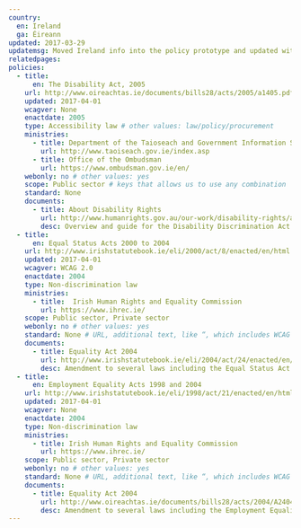 ```yaml
---
country:
  en: Ireland
  ga: Éireann
updated: 2017-03-29
updatemsg: Moved Ireland info into the policy prototype and updated with current info and links.
relatedpages:
policies:
  - title:
      en: The Disability Act, 2005
    url: http://www.oireachtas.ie/documents/bills28/acts/2005/a1405.pdf
    updated: 2017-04-01
    wcagver: None
    enactdate: 2005
    type: Accessibility law # other values: law/policy/procurement
    ministries:
      - title: Department of the Taioseach and Government Information Services
        url: http://www.taoiseach.gov.ie/index.asp
      - title: Office of the Ombudsman
        url: https://www.ombudsman.gov.ie/en/
    webonly: no # other values: yes
    scope: Public sector # keys that allows us to use any combination
    standard: None
    documents:
      - title: About Disability Rights
        url: http://www.humanrights.gov.au/our-work/disability-rights/about-disability-rights
        desc: Overview and guide for the Disability Discrimination Act
  - title:
      en: Equal Status Acts 2000 to 2004
    url: http://www.irishstatutebook.ie/eli/2000/act/8/enacted/en/html
    updated: 2017-04-01
    wcagver: WCAG 2.0
    enactdate: 2004
    type: Non-discrimination law
    ministries:
      - title:  Irish Human Rights and Equality Commission
        url: https://www.ihrec.ie/
    scope: Public sector, Private sector
    webonly: no # other values: yes
    standard: None # URL, additional text, like “, which includes WCAG 2.0 verbatim without modifications for Web content, and WCAG 2.0 as interpreted by WCAG2ICT for non-Web documentation and software.” is taken programatically from the standards.yaml document in _data to avoid different text for the same content.
    documents:
      - title: Equality Act 2004
        url: http://www.irishstatutebook.ie/eli/2004/act/24/enacted/en/html
        desc: Amendment to several laws including the Equal Status Act 2000
  - title:
      en: Employment Equality Acts 1998 and 2004
    url: http://www.irishstatutebook.ie/eli/1998/act/21/enacted/en/html
    updated: 2017-04-01
    wcagver: None
    enactdate: 2004
    type: Non-discrimination law
    ministries:
      - title: Irish Human Rights and Equality Commission
        url: https://www.ihrec.ie/
    scope: Public sector, Private sector
    webonly: no # other values: yes
    standard: None # URL, additional text, like “, which includes WCAG 2.0 verbatim without modifications for Web content, and WCAG 2.0 as interpreted by WCAG2ICT for non-Web documentation and software.” is taken programatically from the standards.yaml document in _data to avoid different text for the same content.
    documents:
      - title: Equality Act 2004
        url: http://www.oireachtas.ie/documents/bills28/acts/2004/A2404.pdf
        desc: Amendment to several laws including the Employment Equality Act 1998
---
```


